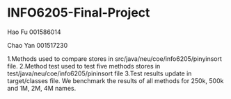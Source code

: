 # INFO6205-Final-Project
Hao Fu 001586014

Chao Yan 001517230

1.Methods used to compare stores in src/java/neu/coe/info6205/pinyinsort file.
2.Method test used to test five methods stores in test/java/neu/coe/info6205/pininsort file
3.Test results update in target/classes file. We benchmark the results of all methods for 250k, 500k and 1M, 2M, 4M names.
